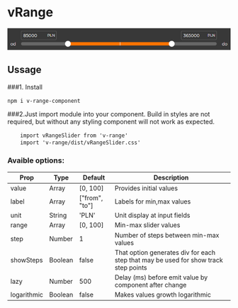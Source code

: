 # vRange

![demo image](https://github.com/jpolskicom/vRange/blob/main/demo.png?raw=true)

## Ussage

###1. Install

```
npm i v-range-component
```

###2.Just import module into your component.
Build in styles are not required, but without any styling component will not work as expected.

```
    import vRangeSlider from 'v-range'
    import 'v-range/dist/vRangeSlider.css'

```

### Avaible options:

| Prop | Type | Default | Description |
| ---- | ---- | ---- | ---- |
| value | Array | [0, 100] | Provides initial values |
| label | Array | ["from", "to"] | Labels for min,max values |
| unit | String | 'PLN' | Unit display at input fields |
| range | Array | [0, 100] | Min-max slider values |
| step | Number | 1 | Number of steps between min-max values |
| showSteps | Boolean | false | That option generates div for each step that may be used for show track step points |
| lazy | Number | 500 | Delay (ms) before emit value by component after change |
| logarithmic | Boolean | false| Makes values growth logarithmic |
